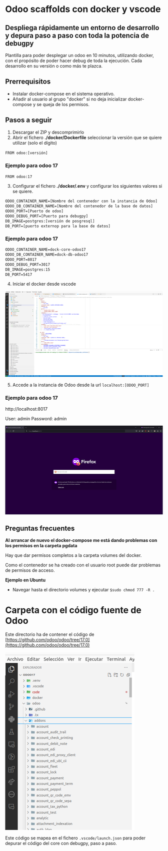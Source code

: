 # Odoo scaffolds con docker y vscode

## Despliega rápidamente un entorno de desarrollo y depura paso a paso con toda la potencia de debugpy

Plantilla para poder desplegar un odoo en 10 minutos, utilizando docker, con el propósito de poder hacer debug de toda la ejecución.
Cada desarrollo en su versión o como más te plazca.

## Prerrequisitos

- Instalar docker-compose en el sistema operativo.
- Añadir al usuario al grupo "docker" si no deja inicializar docker-compose y se queja de los permisos.

## Pasos a seguir

1. Descargar el ZIP y descomprimirlo
2. Abrir el fichero __./docker/Dockerfile__ seleccionar la versión que se quiere utilizar (solo el dígito)

`FROM odoo:[versión]`

### Ejemplo para odoo 17

`FROM odoo:17`

3. Configurar el fichero __./docker/.env__  y configurar los siguientes valores si se quiere.

```
ODOO_CONTAINER_NAME=[Nombre del contenedor con la instancia de Odoo]
ODOO_DB_CONTAINER_NAME=[Nombre del contenedor de la base de datos]
ODOO_PORT=[Puerto de odoo]
ODOO_DEBUG_PORT=[Puerto para debugpy]
DB_IMAGE=postgres:[versión de posgresql]
DB_PORT=[puerto externop para la base de datos]
``` 
### Ejemplo para odoo 17
```
ODOO_CONTAINER_NAME=dock-core-odoo17
ODOO_DB_CONTAINER_NAME=dock-db-odoo17
ODOO_PORT=8017
ODOO_DEBUG_PORT=3017
DB_IMAGE=postgres:15
DB_PORT=5417
``` 

4. Iniciar el docker desde vscode

![compose-up](static/images/docker-compose_up.gif)

5. Accede a la instancia de Odoo desde la url `localhost:[ODOO_PORT]`

### Ejemplo para odoo 17

http://localhost:8017

User: admin
Password: admin

![compose-up](static/images/odoo_up.gif)


## Preguntas frecuentes

__Al arrancar de nuevo el docker-compose me está dando problemas con los permisos en la carpeta pgdata__

Hay que dar permisos completos a la carpeta volumes del docker.

Como el contenedor se ha creado con el usuario root puede dar problemas de permisos de acceso. 

__Ejemplo en Ubuntu__

- Navegar hasta el directorio volumes y ejecutar `$sudo chmod 777 -R .` 

# Carpeta con el código fuente de Odoo

Este directorio ha de contener el código de [https://github.com/odoo/odoo/tree/17.0](https://github.com/odoo/odoo/tree/17.0)

![odoo-source](static/images/odoo_source.png)

Este código se mapea en el fichero `.vscode/launch.json` para poder depurar el código del core con debugpy, paso a paso.